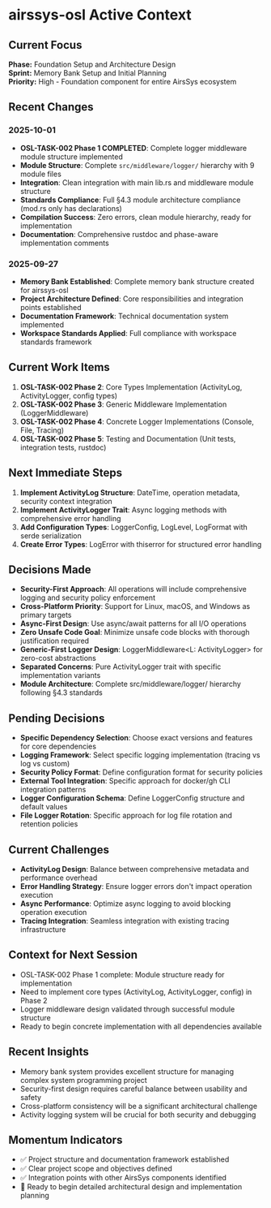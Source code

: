 # airssys-osl Active Context

## Current Focus
**Phase:** Foundation Setup and Architecture Design  
**Sprint:** Memory Bank Setup and Initial Planning  
**Priority:** High - Foundation component for entire AirsSys ecosystem

## Recent Changes
### 2025-10-01
- **OSL-TASK-002 Phase 1 COMPLETED**: Complete logger middleware module structure implemented
- **Module Structure**: Complete `src/middleware/logger/` hierarchy with 9 module files
- **Integration**: Clean integration with main lib.rs and middleware module structure
- **Standards Compliance**: Full §4.3 module architecture compliance (mod.rs only has declarations)
- **Compilation Success**: Zero errors, clean module hierarchy, ready for implementation
- **Documentation**: Comprehensive rustdoc and phase-aware implementation comments

### 2025-09-27
- **Memory Bank Established**: Complete memory bank structure created for airssys-osl
- **Project Architecture Defined**: Core responsibilities and integration points established
- **Documentation Framework**: Technical documentation system implemented
- **Workspace Standards Applied**: Full compliance with workspace standards framework

## Current Work Items
1. **OSL-TASK-002 Phase 2**: Core Types Implementation (ActivityLog, ActivityLogger, config types)
2. **OSL-TASK-002 Phase 3**: Generic Middleware Implementation (LoggerMiddleware<L>)
3. **OSL-TASK-002 Phase 4**: Concrete Logger Implementations (Console, File, Tracing)
4. **OSL-TASK-002 Phase 5**: Testing and Documentation (Unit tests, integration tests, rustdoc)

## Next Immediate Steps
1. **Implement ActivityLog Structure**: DateTime<Utc>, operation metadata, security context integration
2. **Implement ActivityLogger Trait**: Async logging methods with comprehensive error handling
3. **Add Configuration Types**: LoggerConfig, LogLevel, LogFormat with serde serialization
4. **Create Error Types**: LogError with thiserror for structured error handling

## Decisions Made
- **Security-First Approach**: All operations will include comprehensive logging and security policy enforcement
- **Cross-Platform Priority**: Support for Linux, macOS, and Windows as primary targets
- **Async-First Design**: Use async/await patterns for all I/O operations
- **Zero Unsafe Code Goal**: Minimize unsafe code blocks with thorough justification required
- **Generic-First Logger Design**: LoggerMiddleware<L: ActivityLogger> for zero-cost abstractions
- **Separated Concerns**: Pure ActivityLogger trait with specific implementation variants
- **Module Architecture**: Complete src/middleware/logger/ hierarchy following §4.3 standards

## Pending Decisions
- **Specific Dependency Selection**: Choose exact versions and features for core dependencies
- **Logging Framework**: Select specific logging implementation (tracing vs log vs custom)
- **Security Policy Format**: Define configuration format for security policies
- **External Tool Integration**: Specific approach for docker/gh CLI integration patterns
- **Logger Configuration Schema**: Define LoggerConfig structure and default values
- **File Logger Rotation**: Specific approach for log file rotation and retention policies

## Current Challenges
- **ActivityLog Design**: Balance between comprehensive metadata and performance overhead
- **Error Handling Strategy**: Ensure logger errors don't impact operation execution
- **Async Performance**: Optimize async logging to avoid blocking operation execution
- **Tracing Integration**: Seamless integration with existing tracing infrastructure

## Context for Next Session
- OSL-TASK-002 Phase 1 complete: Module structure ready for implementation
- Need to implement core types (ActivityLog, ActivityLogger, config) in Phase 2
- Logger middleware design validated through successful module structure
- Ready to begin concrete implementation with all dependencies available

## Recent Insights
- Memory bank system provides excellent structure for managing complex system programming project
- Security-first design requires careful balance between usability and safety
- Cross-platform consistency will be a significant architectural challenge
- Activity logging system will be crucial for both security and debugging

## Momentum Indicators
- ✅ Project structure and documentation framework established
- ✅ Clear project scope and objectives defined
- ✅ Integration points with other AirsSys components identified
- 🔄 Ready to begin detailed architectural design and implementation planning
